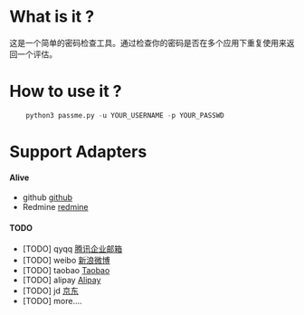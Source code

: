 # What is it ?

这是一个简单的密码检查工具。通过检查你的密码是否在多个应用下重复使用来返回一个评估。


# How to use it ?

```  python
    python3 passme.py -u YOUR_USERNAME -p YOUR_PASSWD
```

# Support Adapters

#### Alive

- github  [github](https://github.com)
- Redmine [redmine](http://www.redmine.org/)



#### TODO     

- [TODO] qyqq [腾讯企业邮箱](https://www.alipay.com/)
- [TODO] weibo [新浪微博](https://www.alipay.com/)
- [TODO] taobao [Taobao](https://www.taobao.com)
- [TODO] alipay [Alipay](https://www.alipay.com/)
- [TODO] jd [京东](https://www.jd.com)
- [TODO] more....
